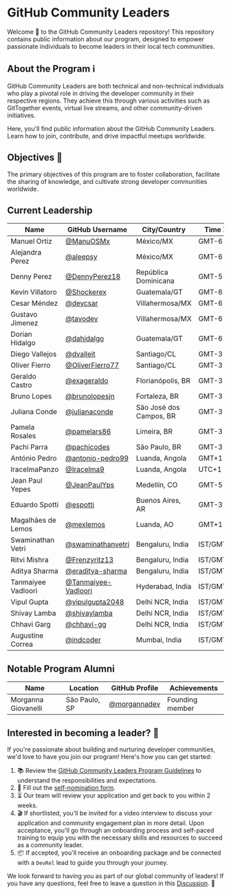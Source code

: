 # GitHub Community Leaders

Welcome 🎉 to the GitHub Community Leaders repository! This repository contains public information about our program, designed to empower passionate individuals to become leaders in their local tech communities.

## About the Program ℹ️

GitHub Community Leaders are both technical and non-technical individuals who play a pivotal role in driving the developer community in their respective regions. They achieve this through various activities such as GitTogether events, virtual live streams, and other community-driven initiatives. 

Here, you'll find public information about the GitHub Community Leaders. Learn how to join, contribute, and drive impactful meetups worldwide.

## Objectives 🎯
The primary objectives of this program are to foster collaboration, facilitate the sharing of knowledge, and cultivate strong developer communities worldwide.

## Current Leadership

| Name            | GitHub Username                                      | City/Country            | Time Zone | Avatar                                                         |
| --------------- | ---------------------------------------------------- | ----------------------- | --------- | -------------------------------------------------------------- |
| Manuel Ortiz    | [@ManuOSMx](https://github.com/manuosmx)             | México/MX               | GMT-6     | ![](https://avatars.githubusercontent.com/manuosmx?s=64)       |
| Alejandra Perez | [@aleepsy](https://github.com/aleepsy)               | México/MX               | GMT-6     | ![](https://avatars.githubusercontent.com/aleepsy?s=64)        |
| Denny Perez     | [@DennyPerez18](https://github.com/DennyPerez18)     | República Dominicana    | GMT-5     | ![](https://avatars.githubusercontent.com/DennyPerez18?s=64)   |
| Kevin Villatoro | [@Shockerex](https://github.com/Shockerex)           | Guatemala/GT            | GMT-6     | ![](https://avatars.githubusercontent.com/Shockerex?s=64)      |
| Cesar Méndez    | [@devcsar](https://github.com/devcsar)               | Villahermosa/MX         | GMT-6     | ![](https://avatars.githubusercontent.com/devcsar?s=64)        |
| Gustavo Jimenez | [@tavodev](https://github.com/tavodev)               | Villahermosa/MX         | GMT-6     | ![](https://avatars.githubusercontent.com/tavodev?s=64)        |
| Dorian Hidalgo  | [@dahidalgo](https://github.com/dahidalgo)           | Guatemala/GT            | GMT-6     | ![](https://avatars.githubusercontent.com/dahidalgo?s=64)      |
| Diego Vallejos  | [@dvalleit](https://github.com/dvalleit)             | Santiago/CL             | GMT-3     | ![](https://avatars.githubusercontent.com/dvalleit?s=64)       |
| Oliver Fierro   | [@OliverFierro77](https://github.com/oliverfierro77) | Santiago/CL             | GMT-3     | ![](https://avatars.githubusercontent.com/oliverfierro77?s=64) |
| Geraldo Castro  | [@exageraldo](https://github.com/exageraldo)         | Florianópolis, BR       | GMT-3     | ![](https://avatars.githubusercontent.com/exageraldo?s=64)     |
| Bruno Lopes     | [@brunolopesjn](https://github.com/brunolopesjn)     | Fortaleza, BR           | GMT-3     | ![](https://avatars.githubusercontent.com/brunolopesjn?s=64)   |
| Juliana Conde   | [@julianaconde](https://github.com/brunolopesjn)     | São José dos Campos, BR | GMT-3     | ![](https://avatars.githubusercontent.com/julianaconde?s=64)   |
| Pamela Rosales  | [@pamelars86](https://github.com/pamelars86)         | Limeira, BR             | GMT-3     | ![](https://avatars.githubusercontent.com/pamelars86?s=64)     |
| Pachi Parra  | [@pachicodes](https://github.com/pachicodes)            | São Paulo, BR           | GMT-3     | ![](https://avatars.githubusercontent.com/pachicodes?s=64)     |
| António Pedro   | [@antonio-pedro99](https://github.com/antonio-pedro99)| Luanda, Angola         | GMT+1     | ![](https://avatars.githubusercontent.com/antonio-pedro99?s=64)|
| IracelmaPanzo   | [@Iracelma9](https://github.com/Iracelma9)           | Luanda, Angola          | UTC+1     | ![](https://avatars.githubusercontent.com/Iracelma9?s=64) |                                                            |
| Jean Paul Yepes | [@JeanPaulYps](https://github.com/JeanPaulYps)       | Medellín, CO            | GMT-5     | ![](https://avatars.githubusercontent.com/JeanPaulYps?s=64)      |
| Eduardo Spotti  | [@espotti](https://github.com/espotti)               | Buenos Aires, AR        | GMT-3     | ![](https://avatars.githubusercontent.com/espotti?s=64)        |                                                        
| Magalhães de Lemos | [@mexlemos](https://github.com/mexlemos)          | Luanda, AO              | GMT+1     | ![](https://avatars.githubusercontent.com/mexlemos?s=64)       |
| Swaminathan Vetri | [@swaminathanvetri](https://github.com/swaminathanvetri) | Bengaluru, India | IST/GMT+5:30 | ![](https://avatars.githubusercontent.com/swaminathanvetri?s=64) |
| Ritvi Mishra | [@Frenzyritz13](https://github.com/Frenzyritz13) | Bengaluru, India | IST/GMT+5:30 | ![](https://avatars.githubusercontent.com/Frenzyritz13?s=64) |
| Aditya Sharma | [@eraditya-sharma](https://github.com/eraditya-sharma) | Bengaluru, India | IST/GMT+5:30 | ![](https://avatars.githubusercontent.com/eraditya-sharma?s=64) |
| Tanmaiyee Vadloori | [@Tanmaiyee-Vadloori](https://github.com/Tanmaiyee-Vadloori) | Hyderabad, India | IST/GMT+5:30 | ![](https://avatars.githubusercontent.com/Tanmaiyee-Vadloori?s=64) |
| Vipul Gupta | [@vipulgupta2048](https://github.com/vipulgupta2048) | Delhi NCR, India | IST/GMT+5:30 | ![](https://avatars.githubusercontent.com/vipulgupta2048?s=64) |
| Shivay Lamba | [@shivaylamba](https://github.com/shivaylamba) | Delhi NCR, India | IST/GMT+5:30 | ![](https://avatars.githubusercontent.com/shivaylamba?s=64) |
| Chhavi Garg | [@chhavi-gg](https://github.com/chhavi-gg) | Delhi NCR, India | IST/GMT+5:30 | ![](https://avatars.githubusercontent.com/chhavi-gg?s=64) |
| Augustine Correa | [@indcoder](https://github.com/indcoder) | Mumbai, India | IST/GMT+5:30 | ![](https://avatars.githubusercontent.com/indcoder?s=64) |

## Notable Program Alumni

| Name                | Location      | GitHub Profile                                 | Achievements    |
| ------------------- | ------------- | ---------------------------------------------- | --------------- |
| Morganna Giovanelli | São Paulo, SP | [@morgannadev](https://github.com/morgannadev) | Founding member |

## Interested in becoming a leader? 🌟

If you're passionate about building and nurturing developer communities, we'd love to have you join our program! Here's how you can get started:

1. 📚 Review the [GitHub Community Leaders Program Guidelines](program/guidelines.md) to understand the responsibilities and expectations.
2. 📝 Fill out the [self-nomination form](https://docs.google.com/forms/d/e/1FAIpQLScDFfPzAhhodFyt4aJy7j_umMc6ifjribc-hw4r-EuzNtZf8w/viewform).
3. ⏳ Our team will review your application and get back to you within 2 weeks.
4. 🎬 If shortlisted, you'll be invited for a video interview to discuss your application and community engagement plan in more detail. Upon acceptance, you'll go through an onboarding process and self-paced training to equip you with the necessary skills and resources to succeed as a community leader.
5. 📦 If accepted, you'll receive an onboarding package and be connected with a `DevRel` lead to guide you through your journey.

We look forward to having you as part of our global community of leaders! If you have any questions, feel free to leave a question in this [Discussion](https://github.com/gittogethers/community-leaders/discussions/categories/program-questions). 🤔
